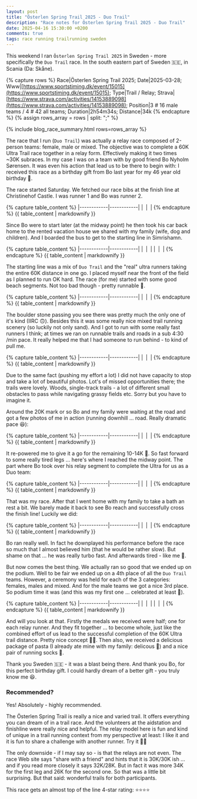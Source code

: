 ```yaml
---
layout: post
title: "Österlen Spring Trail 2025 - Duo Trail"
description: "Race notes for Österlen Spring Trail 2025 - Duo Trail"
date: 2025-04-16 15:30:00 +0200
comments: true
tags: race running trailrunning sweden
---
```


This weekend I ran `Österlen Spring Trail 2025` in Sweden - more specifically the `Duo Trail` race. In the south eastern part of Sweden 🇸🇪, in Scania (Da: Skåne).

{% capture rows %}
Race|Österlen Spring Trail 2025;
Date|2025-03-28;
Www|[https://www.sportstiming.dk/event/15015](https://www.sportstiming.dk/event/15015);
Type|Trail / Relay;
Strava|[https://www.strava.com/activities/14153889098](https://www.strava.com/activities/14153889098);
Position|3 # 16 male teams / 4 # 42 all teams;
Duration|2h54m34s;
Distance|34k
{% endcapture %}
{% assign rows_array = rows | split: ";" %}

{% include blog_race_summary.html rows=rows_array %}

The race that I run (`Duo Trail`) was actually a relay race composed of 2-person teams: female, male or mixed. The objective was to complete a 60K Ultra Trail race together in a relay form. Effectively making it two times ~30K subraces. In my case I was on a team with by good friend Bo Nyholm Sørensen. It was even his action that lead us to be there to begin with: I received this race as a birthday gift from Bo last year for my 46 year old birthday 🥳.

The race started Saturday. We fetched our race bibs at the finish line at Christinehof Castle. I was runner 1 and Bo was runner 2.

{% capture table_content %}
|------------|------------|
| <img src="/img_running/2025-04-16/IMG_3211.jpg" alt="" class="w-100 pl-2 pr-2" style="max-width: 350px" /> | <img src="/img_running/2025-04-16/IMG_3216.jpg" alt="" class="w-100 pl-2 pr-2" style="max-width: 350px" /> |
{% endcapture %}
{{ table_content | markdownify }}

Since Bo were to start later (at the midway point) he then took his car back home to the rented vacation house we shared with my family (wife, dog and children). And I boarded the bus to get to the starting line in Simrishamn.

{% capture table_content %}
|------------|------------|
| <img src="/img_running/2025-04-16/IMG_3217.jpg" alt="" class="w-100 pl-2 pr-2" style="max-width: 350px" /> | <img src="/img_running/2025-04-16/IMG_3222.jpg" alt="" class="w-100 pl-2 pr-2" style="max-width: 350px" /> |
| <img src="/img_running/2025-04-16/IMG_3224.jpg" alt="" class="w-100 pl-2 pr-2" style="max-width: 350px" /> | <img src="/img_running/2025-04-16/IMG_3226.jpg" alt="" class="w-100 pl-2 pr-2" style="max-width: 350px" /> |
{% endcapture %}
{{ table_content | markdownify }}

The starting line was a mix of `Duo Trail` and the "real" ultra runners taking the entire 60K distance in one go. I placed myself near the front of the field as I planned to run OK hard. The race (for me) started with some good beach segments. Not too bad though - pretty runnable 🤩.

{% capture table_content %}
|------------|------------|
| <img src="/img_running/2025-04-16/IMG_3230.jpg" alt="" class="w-100 pl-2 pr-2" style="max-width: 350px" /> | <img src="/img_running/2025-04-16/IMG_3232.jpg" alt="" class="w-100 pl-2 pr-2" style="max-width: 350px" /> |
{% endcapture %}
{{ table_content | markdownify }}

The boulder stone passing you see there was pretty much the only one of it's kind (IIRC 🙃). Besides this it was some really nice mixed trail running scenery (so luckily not only sand). And I got to run with some really fast runners I think; at times we ran on runnable trails and roads in a sub 4:30 /min pace. It really helped me that I had someone to run behind - to kind of pull me.

{% capture table_content %}
|------------|------------|
| <img src="/img_running/2025-04-16/IMG_3237.jpg" alt="" class="w-100 pl-2 pr-2" style="max-width: 350px" /> | <img src="/img_running/2025-04-16/IMG_3238.jpg" alt="" class="w-100 pl-2 pr-2" style="max-width: 350px" /> |
{% endcapture %}
{{ table_content | markdownify }}

Due to the same fact (pushing my effort a lot) I did not have capacity to stop and take a lot of beautiful photos. Lot's of missed opportunities there; the trails were lovely. Woods, single-track trails - a lot of different small obstacles to pass while navigating grassy fields etc. Sorry but you have to imagine it.

Around the 20K mark or so Bo and my family were waiting at the road and got a few photos of me in action (running downhill ... road. Really dramatic pace 😆):

{% capture table_content %}
|------------|------------|
| <img src="/img_running/2025-04-16/IMG_0080.jpg" alt="" class="w-100 pl-2 pr-2" style="max-width: 350px" /> | <img src="/img_running/2025-04-16/IMG_0081.jpg" alt="" class="w-100 pl-2 pr-2" style="max-width: 350px" /> |
{% endcapture %}
{{ table_content | markdownify }}

It re-powered me to give it a go for the remaining 10-14K 🤩. So fast forward to some really tired legs ... here's where I reached the midway point. The part where Bo took over his relay segment to complete the Ultra for us as a Duo team:

{% capture table_content %}
|------------|------------|
| <img src="/img_running/2025-04-16/IMG_0085.jpg" alt="" class="w-100 pl-2 pr-2" style="max-width: 350px" /> | <img src="/img_running/2025-04-16/IMG_3241.jpg" alt="" class="w-100 pl-2 pr-2" style="max-width: 350px" /> |
{% endcapture %}
{{ table_content | markdownify }}

That was my race. After that I went home with my family to take a bath an rest a bit. We barely made it back to see Bo reach and successfully cross the finish line! Luckily we did:

{% capture table_content %}
|------------|------------|
| <img src="/img_running/2025-04-16/IMG_5895.jpg" alt="" class="w-100 pl-2 pr-2" style="max-width: 350px" /> | <img src="/img_running/2025-04-16/IMG_3252.jpg" alt="" class="w-100 pl-2 pr-2" style="max-width: 350px" /> |
{% endcapture %}
{{ table_content | markdownify }}

Bo ran really well. In fact he downplayed his performance before the race so much that I almost believed him (that he would be rather slow). But shame on that ... he was really turbo fast. And afterwards tired - like me 🤣.

But now comes the best thing. We actually ran so good that we ended up on the podium. Well to be fair we ended up on a 4th place of all the `Duo Trail` teams. However, a ceremony was held for each of the 3 categories: females, males and mixed. And for the male teams we got a nice 3rd place. So podium time it was (and this was my first one ... celebrated at least 🤩).

{% capture table_content %}
|------------|------------|
| <img src="/img_running/2025-04-16/IMG_0093.jpg" alt="" class="w-100 pl-2 pr-2" style="max-width: 350px" /> | <img src="/img_running/2025-04-16/IMG_0098.jpg" alt="" class="w-100 pl-2 pr-2" style="max-width: 350px" /> |
| <img src="/img_running/2025-04-16/IMG_3257.jpg" alt="" class="w-100 pl-2 pr-2" style="max-width: 350px" /> | <img src="/img_running/2025-04-16/IMG_3278.jpg" alt="" class="w-100 pl-2 pr-2" style="max-width: 350px" /> |
{% endcapture %}
{{ table_content | markdownify }}

And will you look at that. Firstly the medals we received were half; one for each relay runner. And they fit together ... to become whole, just like the combined effort of us lead to the successful completion of the 60K Ultra trail distance. Pretty nice concept 👍🏻. Then also, we received a delicious package of pasta (I already ate mine with my family: delicous 🤤) and a nice pair of running socks 🥳. 

Thank you Sweden 🇸🇪 - it was a blast being there. And thank you Bo, for this perfect birthday gift. I could hardly dream of a better gift - you truly know me 😆.

### Recommended?
Yes! Absolutely - highly recommended. 

The Österlen Spring Trail is really a nice and varied trail. It offers everything you can dream of in a trail race. And the volunteers at the aidstation and finishline were really nice and helpful. The relay model here is fun and kind of unique in a trail running context from my perspective at least: I like it and it is fun to share a challenge with another runner. Try it 👍🏻 

The only downside - if I may say so - is that the relays are not even. The race Web site says "share with a friend" and hints that it is 30K/30K ish ... and if you read more closely it says 32K/28K. But in fact it was more 34K for the first leg and 26K for the second one. So that was a little bit surprising. But that said: wonderful trails for both participants.

This race gets an almost top of the line 4-star rating: ⭐️⭐️⭐️⭐️
